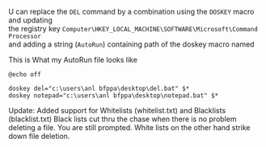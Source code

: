 U can replace the `DEL` command by a combination using the `DOSKEY` macro and updating<br>
the registry key `Computer\HKEY_LOCAL_MACHINE\SOFTWARE\Microsoft\Command Processor`<br>
and adding a string (`AutoRun`) containing path of the doskey macro named 

This is What my AutoRun file looks like
```
@echo off

doskey del="c:\users\anl bfppa\desktop\del.bat" $*
doskey notepad="c:\users\anl bfppa\desktop\notepad.bat" $*
```
Update: Added support for Whitelists (whitelist.txt) and Blacklists (blacklist.txt)
Black lists cut thru the chase when there is no problem deleting a file. You are
still prompted.
White lists on the other hand strike down file deletion.
